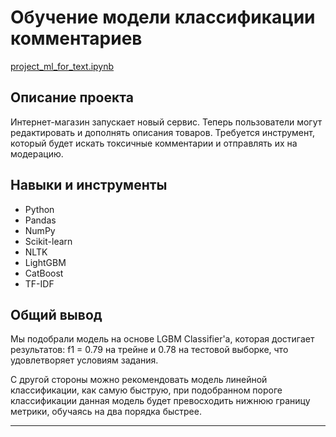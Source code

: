 # Обучение модели классификации комментариев

  [project_ml_for_text.ipynb](https://github.com/Rasczack/Portfolio/blob/main/project_ml_for_text/project_ml_for_text_ver2_git.ipynb)

## Описание проекта

  Интернет-магазин запускает новый сервис. Теперь пользователи могут редактировать и дополнять описания товаров. Требуется инструмент, который будет искать токсичные комментарии и отправлять их на модерацию.
  
## Навыки и инструменты

  * Python
  * Pandas
  * NumPy
  * Scikit-learn
  * NLTK
  * LightGBM
  * CatBoost
  * TF-IDF

## Общий вывод
Мы подобрали модель на основе LGBM Classifier'а, которая достигает результатов: f1 = 0.79 на трейне и 0.78 на тестовой выборке, что удовлетворяет условиям задания.

С другой стороны можно рекомендовать модель линейной классификации, как самую быструю, при подобранном пороге классификации данная модель будет превосходить нижнюю границу метрики, обучаясь на два порядка быстрее.

----
